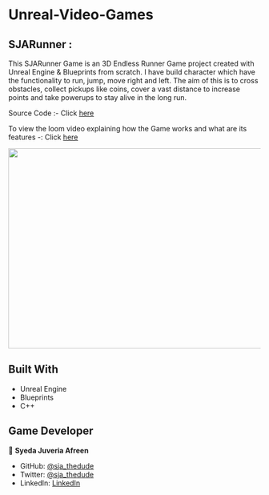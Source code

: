 # Unreal-Video-Games

## SJARunner :
This SJARunner Game is an 3D Endless Runner Game project created with Unreal Engine & Blueprints from scratch. I have build character which have the functionality to run, jump, move right and left. The aim of this is to cross obstacles, collect pickups like coins, cover a vast distance to increase points and take powerups to stay alive in the long run.

Source Code :- Click [here](https://github.com/sja-thedude/Unreal-Video-Games/tree/main/SJARunner)

To view the loom video explaining how the Game works and what are its features -: Click [here]() 

<img src="" width="800" height="400">

## Built With

- Unreal Engine
- Blueprints
- C++

## Game Developer

👤 **Syeda Juveria Afreen**

- GitHub: [@sja_thedude](https://github.com/sja-thedude)
- Twitter: [@sja_thedude](https://twitter.com/sja_thedude)
- LinkedIn: [LinkedIn](https://www.linkedin.com/in/sja-thedude)

